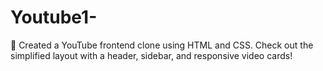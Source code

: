# Youtube1-
🚀 Created a YouTube frontend clone using HTML and CSS. Check out the simplified layout with a header, sidebar, and responsive video cards!
